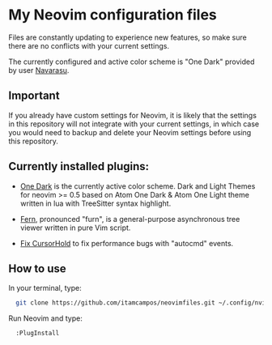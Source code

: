 # My Neovim configuration files

Files are constantly updating to experience new features, so make sure there are no conflicts with your current settings.

The currently configured and active color scheme is "One Dark" provided by user [Navarasu](https://github.com/navarasu/onedark.nvim).

## Important

If you already have custom settings for Neovim, it is likely that the settings in this repository will not integrate with your current settings, in which case you would need to backup and delete your Neovim settings before using this repository.

## Currently installed plugins:

- [One Dark](https://github.com/navarasu/onedark.nvim) is the currently active color scheme. Dark and Light Themes for neovim >= 0.5 based on Atom One Dark & Atom One Light theme written in lua with TreeSitter syntax highlight.

- [Fern](https://github.com/lambdalisue/vim-fern), pronounced "furn", is a general-purpose asynchronous tree viewer written in pure Vim script.

- [Fix CursorHold](https://github.com/antoinemadec/FixCursorHold.nvim) to fix performance bugs with "autocmd" events.

## How to use

In your terminal, type:

```bash
  git clone https://github.com/itamcampos/neovimfiles.git ~/.config/nvim
```

Run Neovim and type:

```bash
  :PlugInstall
```
